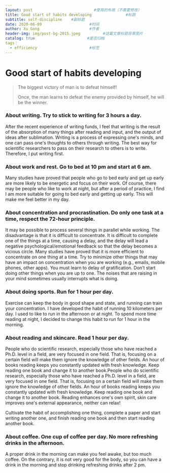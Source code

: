 ```yaml
---
layout: post                           #使用的布局（不需要修改）
title: Good start of habits developing               #标题
subtitle: self-discipline    #副标题
date: 2020-06-09                     #时间
author: Xu Gong                      #作者
header-img: img/post-bg-2015.jpeg          #这篇文章标题背景图片
catalog: true                       #是否归档
tags： 
  - efficiency                       #标签
---
```




# Good start of habits developing

> The biggest victory of man is to defeat himself! 
>
> Once, the man learns to defeat the enemy provided by himself, he will be the winner.

### About writing. Try to stick to writing for 3 hours a day. 

After the recent experience of writing funds, I feel that writing is the result of the absorption of many things after reading and input, and the output of ideas after sublimation. Writing is a process of expressing one's minds, and one can pass one's thoughts to others through writing. The best way for scientific researchers to pass on their research to others is to write. Therefore, I put writing first.

### About work and rest. Go to bed at 10 pm and start at 6 am. 

Many studies have proved that people who go to bed early and get up early are more likely to be energetic and focus on their work. Of course, there may be people who like to work at night, but after a period of practice,  I find I am more suitable for going to bed early and getting up early. This will make me feel better in my day.

### About concentration and procrastination. Do only one task at a time, respect the 72-hour principle.

It may be possible to process several things in parallel while working. The disadvantage is that it is difficult to concentrate. It is difficult to complete one of the things at a time, causing a delay, and the delay will lead a negative psychological/emotional feedback so that the delay becomes a vicious circle. Many studies have proved that it is more efficient to concentrate on one thing at a time. Try to minimize other things that may have an impact on concentration when you are working (e.g., emails, mobile phones, other apps). You must learn to delay of gratification. Don’t start doing other things when you are up to one. The noises that are raising in your mind sometimes usually interrupts what is doing.

### About doing sports. Run for 1 hour per day.

Exercise can keep the body in good shape and state, and running can train your concentration. I have developed the habit of running 10 kilometers per day. I used to like to run in the afternoon or at night. To spend more time reading at night, I decided to change this habit to run for 1 hour in the morning.

### About reading and skincare. Read 1 hour per day.

People who do scientific research, especially those who have reached a Ph.D. level in a field, are very focused in one field. That is, focusing on a certain field will make them ignore the knowledge of other fields. An hour of books reading keeps you constantly updated with fresh knowledge. Keep reading one book and change it to another book.People who do scientific research, especially those who have reached a Ph.D. level in a field, are very focused in one field. That is, focusing on a certain field will make them ignore the knowledge of other fields. An hour of books reading keeps you constantly updated with fresh knowledge. Keep reading one book and change it to another book.  Reading enhances one's own spirit, skin care improves one's external appearance, neither can relax!

Cultivate the habit of accomplishing one thing, complete a paper and start writing another one, and finish reading one book and then start reading another book. 

### About coffee. One cup of coffee per day. No more refreshing drinks in the afternoon.

A proper drink in the morning can make you feel awake, but too much coffee. On the contrary, it is not very good for the body, so you can have a drink in the morning and stop drinking refreshing drinks after 2 pm.












